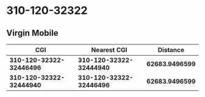 # 310-120-32322
## Virgin Mobile


| CGI | Nearest CGI | Distance |
|-----|-------------|----------|
| **310-120-32322-32446496** | **310-120-32322-32444940** | **62683.9496599** |
| **310-120-32322-32444940** | **310-120-32322-32446496** | **62683.9496599** |
